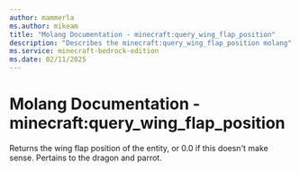 ```yaml
---
author: mammerla
ms.author: mikeam
title: "Molang Documentation - minecraft:query_wing_flap_position"
description: "Describes the minecraft:query_wing_flap_position molang"
ms.service: minecraft-bedrock-edition
ms.date: 02/11/2025 
---
```


# Molang Documentation - minecraft:query_wing_flap_position

Returns the wing flap position of the entity, or 0.0 if this doesn't make sense. Pertains to the dragon and parrot.
